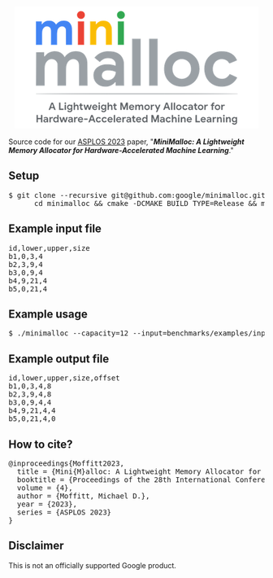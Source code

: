 <p align="center">
<img src="img/minimalloc.png">
</p>

Source code for our [ASPLOS 2023](https://www.asplos-conference.org/asplos2023/) paper, "***MiniMalloc: A Lightweight Memory Allocator for Hardware-Accelerated Machine Learning***."

## Setup

<pre>
$ git clone --recursive git@github.com:google/minimalloc.git && \
      cd minimalloc && cmake -DCMAKE_BUILD_TYPE=Release && make
</pre>

## Example input file

<pre>
id,lower,upper,size
b1,0,3,4
b2,3,9,4
b3,0,9,4
b4,9,21,4
b5,0,21,4
</pre>

## Example usage

<pre>
$ ./minimalloc --capacity=12 --input=benchmarks/examples/input.12.csv --output=output.csv
</pre>

## Example output file

<pre>
id,lower,upper,size,offset
b1,0,3,4,8
b2,3,9,4,8
b3,0,9,4,4
b4,9,21,4,4
b5,0,21,4,0
</pre>

## How to cite?

<pre>
@inproceedings{Moffitt2023,
  title = {Mini{M}alloc: A Lightweight Memory Allocator for Hardware-Accelerated Machine Learning},
  booktitle = {Proceedings of the 28th International Conference on Architectural Support for Programming Languages and Operating Systems},
  volume = {4},
  author = {Moffitt, Michael D.},
  year = {2023},
  series = {ASPLOS 2023}
}
</pre>

## Disclaimer

This is not an officially supported Google product.
